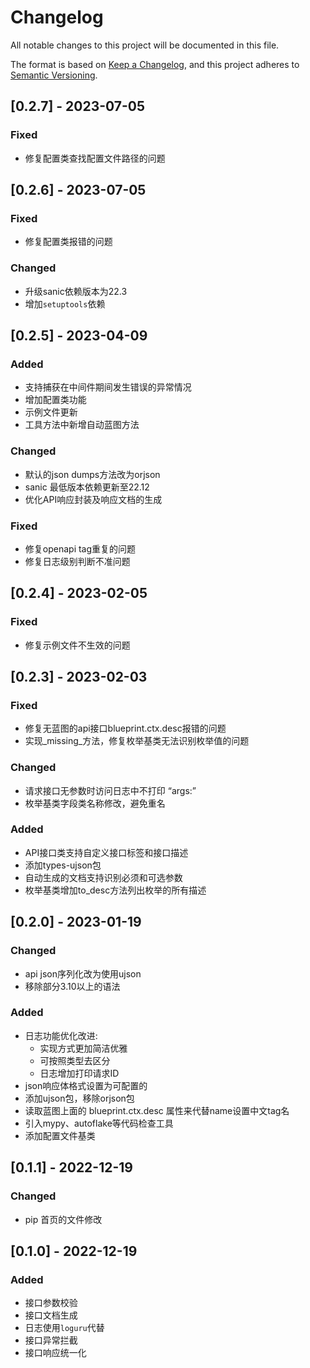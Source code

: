 # Changelog

All notable changes to this project will be documented in this file.

The format is based on [Keep a Changelog](https://keepachangelog.com/en/1.0.0/),
and this project adheres to [Semantic Versioning](https://semver.org/spec/v2.0.0.html).

## [0.2.7] - 2023-07-05

### Fixed

- 修复配置类查找配置文件路径的问题

## [0.2.6] - 2023-07-05

### Fixed

- 修复配置类报错的问题

### Changed

- 升级sanic依赖版本为22.3
- 增加`setuptools`依赖

## [0.2.5] - 2023-04-09

### Added

- 支持捕获在中间件期间发生错误的异常情况
- 增加配置类功能
- 示例文件更新
- 工具方法中新增自动蓝图方法

### Changed

- 默认的json dumps方法改为orjson
- sanic 最低版本依赖更新至22.12
- 优化API响应封装及响应文档的生成

### Fixed

- 修复openapi tag重复的问题
- 修复日志级别判断不准问题

## [0.2.4] - 2023-02-05

### Fixed

- 修复示例文件不生效的问题

## [0.2.3] - 2023-02-03

### Fixed

- 修复无蓝图的api接口blueprint.ctx.desc报错的问题
- 实现_missing_方法，修复枚举基类无法识别枚举值的问题

### Changed

- 请求接口无参数时访问日志中不打印 “args:”
- 枚举基类字段类名称修改，避免重名

### Added

- API接口类支持自定义接口标签和接口描述
- 添加types-ujson包
- 自动生成的文档支持识别必须和可选参数
- 枚举基类增加to_desc方法列出枚举的所有描述

## [0.2.0] - 2023-01-19

### Changed

- api json序列化改为使用ujson
- 移除部分3.10以上的语法

### Added

- 日志功能优化改进:
    - 实现方式更加简洁优雅
    - 可按照类型去区分
    - 日志增加打印请求ID
- json响应体格式设置为可配置的
- 添加ujson包，移除orjson包
- 读取蓝图上面的 blueprint.ctx.desc 属性来代替name设置中文tag名
- 引入mypy、autoflake等代码检查工具
- 添加配置文件基类

## [0.1.1] - 2022-12-19

### Changed

- pip 首页的文件修改

## [0.1.0] - 2022-12-19

### Added

- 接口参数校验
- 接口文档生成
- 日志使用`loguru`代替
- 接口异常拦截
- 接口响应统一化
